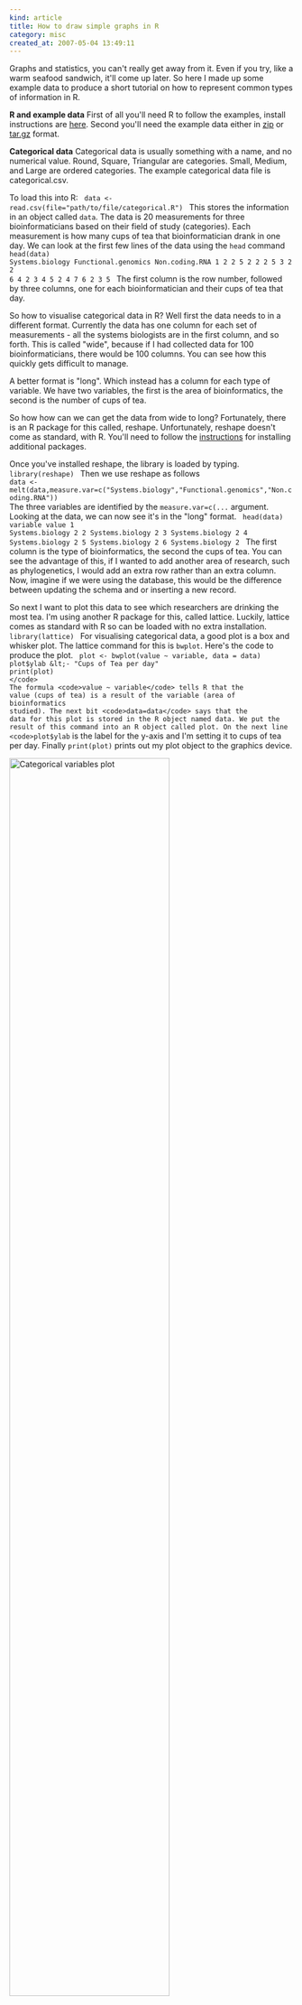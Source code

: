 ```yaml
--- 
kind: article
title: How to draw simple graphs in R
category: misc
created_at: 2007-05-04 13:49:11
---
```

<script type="text/javascript"><!--
google_ad_client = "pub-3537851447004532";
//BZen Banner
google_ad_slot = "0910526264";
google_ad_width = 468;
google_ad_height = 60;
//--></script>
<script type="text/javascript"
src="http://pagead2.googlesyndication.com/pagead/show_ads.js">
</script>

Graphs and statistics, you can't really get away from it. Even if you try, like a warm seafood sandwich, it'll come up later. So here I made up some example data to produce a short tutorial on how to represent common types of information in R.

<strong>R and example data</strong>
First of all you'll need R to follow the examples, install instructions are <a href="http://wiki.r-project.org/rwiki/doku.php?id=getting-started:installation:installation">here</a>. Second you'll need the example data either in <a href="http://www.box.net/shared/ix5qdar3l0">zip</a> or <a href="http://www.box.net/shared/exjl2ba8qr">tar.gz</a> format.

<strong>Categorical data</strong>
Categorical data is usually something with a name, and no numerical value. Round, Square, Triangular are categories. Small, Medium, and Large are ordered categories. The example categorical data file is categorical.csv.

To load this into R:
<code>
data &lt;- read.csv(file="path/to/file/categorical.R")
</code>
This stores the information in an object called <code>data</code>. The data is 20 measurements for three bioinformaticians based on their field of study (categories). Each measurement is how many cups of tea that bioinformatician drank in one day. We can look at the first few lines of the data using the <code>head</code> command
<code>
head(data)
Systems.biology Functional.genomics Non.coding.RNA
1               2                   2              5
2               2                   2              5
3               2                   2              6
4               2                   3              4
5               2                   4              7
6               2                   3              5
</code>
The first column is the row number, followed by three columns, one for each bioinformatician and their cups of tea that day.

So how to visualise categorical data in R? Well first the data needs to in a different format. Currently the data has one column for each set of measurements - all the systems biologists are in the first column, and so forth. This is called "wide", because if I had collected data for 100 bioinformaticians, there would be 100 columns. You can see how this quickly gets difficult to manage.

A better format is "long". Which instead has a column for each type of variable. We have two variables, the first is the area of bioinformatics, the second is the number of cups of tea.

So how how can we can get the data from wide to long? Fortunately, there is an R package for this called, reshape. Unfortunately, reshape doesn't come as standard, with R. You'll need to follow the <a href="http://wiki.r-project.org/rwiki/doku.php?id=getting-started:installation:packages">instructions</a> for installing additional packages.

Once you've installed reshape, the library is loaded by typing.
<code>
library(reshape)
</code>
Then we use reshape as follows
<code>
data &lt;- melt(data,measure.var=c("Systems.biology","Functional.genomics","Non.coding.RNA"))
</code>
The three variables are identified by the <code>measure.var=c(...</code> argument. Looking at the data, we can now see it's in the "long" format.
<code>
head(data)
variable value
1 Systems.biology     2
2 Systems.biology     2
3 Systems.biology     2
4 Systems.biology     2
5 Systems.biology     2
6 Systems.biology     2
</code>
The first column is the type of bioinformatics, the second the cups of tea. You can see the advantage of this, if I wanted to add another area of research, such as phylogenetics, I would add an extra row rather than an extra column. Now, imagine if we were using the database, this would be the difference between updating the schema and or inserting a new record.

So next I want to plot this data to see which researchers are drinking the most tea. I'm using another R package for this, called lattice. Luckily, lattice comes as standard with R so can be loaded with no extra installation.
<code>
library(lattice)
</code>
For visualising categorical data, a good plot is a box and whisker plot. The lattice command for this is <code>bwplot</code>. Here's the code to produce the plot.
<code>
plot &lt;- bwplot(value ~ variable, data = data)
plot$ylab &lt;- "Cups of Tea per day"
print(plot)
</code>
The formula <code>value ~ variable</code> tells R that the value (cups of tea) is a result of the variable (area of bioinformatics studied). The next bit <code>data=data</code> says that the data for this plot is stored in the R object named data. We put the result of this command into an R object called plot. On the next line <code>plot$ylab</code> is the label for the y-axis and I'm setting it to cups of tea per day. Finally <code>print(plot)</code> prints out my plot object to the graphics device.

<img src="http://www.bioinformaticszen.com/wp-content/uploads/2007/04/categorical.png" alt="Categorical variables plot" class="centre" width="75%" />

From this it's pretty obvious what the trends are. Systems biologists drink exactly 2 cups of tea every data, functional genomists range 1-5, whilst a non-coding RNA-ist can drink up to 8 cups of tea per day. Crazy!

If you wanted to model this categorical data, to see if area of study significantly affects how many cups of tea were drunk, anova would be a good choice.

<strong>Continuous data</strong>

Continuous data is numerical. The example data is in continuous.csv. The file is read in using the same method as before.
<code>
data &lt;- read.csv(file="/Users/mike/Desktop/plots/continuous.csv")
head(data)
distance productivity
1 41.30473     34.69197
2 36.34507     35.53591
3 39.88439     36.17467
4 26.05197     37.84792
5 39.92318     34.59474
6 55.23140     34.89835
</code>
The data measure shows a bioinformatician's distance from the tea making area and their weekly productivity. Since I'm comparing one value with another, the data is already in the correct format with two columns.

The best way to compare two continuous variables is with a simple xyplot, with one on each axis. I create the plot in a similar way as before, by modelling productivity as a response of "distance to tea making area". This time I'm using the <code>xyplot</code> function. Not forgetting to label each axis.
<code>
plot &lt;- xyplot(productivity ~ distance, data=data)
plot$xlab &lt;- "Distance to tea making area (feet)"
plot$ylab &lt;- "Weekly productivity (hours)"
print(plot)
</code>
<img src="http://www.bioinformaticszen.com/wp-content/uploads/2007/05/continuous.png" alt="Continuous data" class="centre" width="75%" />

It looks likes productivity declines the further away from the tea making area. I knew drinking cups of tea made we work better! I want to confirm this, and one way to do this would be to add a line to plot. To do this with lattice I have to change the way the "panel" is created.

The panel is the area inside the axis where the points are drawn. At the moment the panel is created using <code>panel.xyplot</code>, which is the default for xyplot. Here's how to create a custom panel.
<code>
custom_panel_lm &lt;- function(x,y,...){</code>

panel.xyplot(x,y,...)
panel.lmline(x,y)

}

plot$panel &lt;- custom_panel_lm
print(plot)

The first command <code>function(x,y,...)</code> defines a method that expects two parameters x and y, our continuous variables, plus some other arguments (...) that I'm not worried about. The function defines two method calls, the first draws the plot using the default panel.xyplot function. The second then draws a linear trend line over the data using the xy parameters. Setting a custom panel is done similarly to the way the axis text was defined.
<code>
plot$panel &lt;- custom_panel_lm
print(plot)
</code>

<img src="http://www.bioinformaticszen.com/wp-content/uploads/2007/05/continuous_lm.png" alt="Continuous variable with trend line" class="centre" width="75%" />

Which produces the plot I was after, the line indicates the trend between distance and productivity. However it's worth introducing a note of caution about trend lines. If you follow the line far enough, at some point the number of hours will become negative, something not possible. What we might expect is that hours decreases with distance, but never crosses the x-axis. One way to  look at trends without making assumptions is to use the loess rather than lmline function.
<code>
custom_panel_loess &lt;- function(x,y,...){</code>

panel.xyplot(x,y,...)
panel.loess(x,y)

}

plot$panel &lt;- custom_panel_loess
print(plot)

<img src="http://www.bioinformaticszen.com/wp-content/uploads/2007/05/continuous_loess.png" alt="Continuous variable with loess" class="centre" width="75%" />
The line is more "wobbly" but it gives us an unbiased view of the trend without coercing to a prior assumption, for example, a straight line. If I wanted to create a statistical model of this data I would use some sort of regression.

<strong>Factored categorical data</strong>

We have an idea of the trends in how many cups of tea researchers drink. But what if I wanted to see how this changed across seasons. How many cups of tea get drunk in winter as opposed to summer. This data is in categorical_categorical.csv.
<code>
data &lt;- read.csv(file="/Users/mike/Desktop/plots/categorical_categorical.csv")
head(data)
SB FG ncRNA SB.1 FG.1 ncRNA.1
1  2  3     5    0    1       6
2  2  3     5    0    0       8
3  2  3     4    0    3       6
4  2  2     6    0    3       6
5  2  4     5    0    4       7
6  2  3     6    0    3       7
</code>
Again this data is in wide format, The first three columns is the winter data, the second three columns are the summer data. The data is categorical (area of research), organised, by a second category (season). So first of all I need to shape this into long format . This time I'll need three columns because I have three variables, cups of tea, area of bioinformatics, and season.
<code>
winter &lt;- data[,1:3]
summer &lt;- data[,4:6]</code>

winter &lt;- melt(winter,measure.var=c("SB","FG","ncRNA"))
summer &lt;- melt(summer,measure.var=c("SB.1","FG.1","ncRNA.1"))

In the first two lines I'm splitting the data into two R objects one for winter, and one for summer. This bit <code>[,1:3]</code> selects columns 1 to 3. In the next two lines I'm melting the data in the same was as before. If we look at the two data sets, they're both now in long format.
<code>
head(summer)
variable value
1     SB.1     0
2     SB.1     0
3     SB.1     0
4     SB.1     0
5     SB.1     0
6     SB.1     0</code>

head(winter)
variable value
1       SB     2
2       SB     2
3       SB     2
4       SB     2
5       SB     2
6       SB     2

However I need to add the extra seasonal variable as a new column for each.
<code>
summer &lt;- cbind(summer,season="summer")
winter &lt;- cbind(winter,season="winter")
</code>
The command <code>cbind</code> means bind a new column, I'm calling this column season, and it only contains one value, either summer or winter, which will be repeated for each row.
<code>
head(summer)
variable value season
1     SB.1     0 summer
2     SB.1     0 summer
3     SB.1     0 summer
4     SB.1     0 summer
5     SB.1     0 summer
6     SB.1     0 summer
</code>
You can see that this extra column has now been added. Finally we need to combine the two data set together.
<code>
data &lt;- rbind(winter,summer)
</code>
The command <code>rbind</code> means bind new rows. I'm using this to join the summer data to the bottom of the winter data. I'm almost ready to plot the data. However there's one more thing, the summer data has .1 attached to the end of each bioinformatics entries. We can see this by looking at the levels of the variable column.
<code>
levels(data$variable)
[1] "SB"      "FG"      "ncRNA"   "SB.1"    "FG.1"    "ncRNA.1"
</code>
This is corrected by replacing the names of the last three variables with that of the first three.
<code>
levels(data$variable)[4:6] &lt;- levels(data$variable)[1:3]
levels(data$variable)
[1] "SB"    "FG"    "ncRNA"
</code>
As you can see the names are now consistent. And the only thing that remains is to plot the data.
<code>
plot &lt;- bwplot(value ~ variable | season, data=data)
plot$ylab &lt;- "Cups of Tea per day"
print(plot)
</code>
<img src="http://www.bioinformaticszen.com/wp-content/uploads/2007/04/categorical_categorical.png" alt="Categorical variable organised by second category" class="centre" width="75%" />
The plot has been split for the two different seasons. This factoring was produced by using the <code>| season</code> part of the plot formula. The vertical bar means "given". So the layout of the plot is cups of tea per day as a result of area of bioinformatics <em>given</em> time of year. If I wanted create a statistical model for this data, I'd probably think about a factorial anova.

<strong>Factored continuous data</strong>

My final example is continuous data factored by a categorical variable. This is stored in the file called continuous_categorical.csv.
<code>
data &lt;- read.csv("/path/to/file/continuous_categorical.csv")
head(data)
water water.prod       tea tea.prod  hipflask  hf.prod
1 0.4172023   33.99677 0.7731859 31.71567 1.1661047 24.90616
2 0.9628104   40.04022 0.5545423 29.11507 0.3830907 31.74964
3 1.3025050   40.78758 0.9033747 28.75205 1.0460207 29.64453
4 1.3352481   40.19776 1.2515750 28.68057 1.3909051 20.29845
5 0.8253107   38.38265 0.9861313 30.44975 0.2510354 31.51177
6 1.5136886   40.61841 0.9458123 29.50657 1.1346057 25.31571
</code>
In this data there are three different types of drinks, water, tea, and the contents of a hipflask. The amount consumed is measured, with the corresponding effect on productivity. So here we have two continuous variables, amount drunk and productivity, and one categorical, the type of liquid. The first thing I need to do is convert the data into long format to reflect this.
<code>
water &lt;- cbind(data[,1:2],drink="water")
tea &lt;- cbind(data[,3:4],drink="tea")
hipflask &lt;- cbind(data[,5:6],drink="hipflask")
</code>
Here I've split the the data set into three smaller ones, and added an extra column to reflect the type of liquid.
<code>
head(water)
water water.prod drink
1 0.4172023   33.99677 water
2 0.9628104   40.04022 water
3 1.3025050   40.78758 water
4 1.3352481   40.19776 water
5 0.8253107   38.38265 water
6 1.5136886   40.61841 water
&gt; head(tea)
tea tea.prod drink
1 0.7731859 31.71567   tea
2 0.5545423 29.11507   tea
3 0.9033747 28.75205   tea
4 1.2515750 28.68057   tea
5 0.9861313 30.44975   tea
6 0.9458123 29.50657   tea
</code>
However looking at the individual data sets we can see that the variable names do not match. For example there's one column named water productivity and another named tea productivity. Actually they are the same variable, productivity. So therefore I have to rename the first two columns to be consistent.
<code>
col.names &lt;- c("volume","productivity")
names(water)[1:2] &lt;- col.names
names(tea)[1:2] &lt;- col.names
names(hipflask)[1:2] &lt;- col.names
</code>
Now I can join this this three datasets back together again. Row bind would have complained if I hadn't they didn't all have the same column names.
<code>
data &lt;- rbind(water,tea,hipflask)
head(data)
volume productivity drink
1 0.4172023     33.99677 water
2 0.9628104     40.04022 water
3 1.3025050     40.78758 water
4 1.3352481     40.19776 water
5 0.8253107     38.38265 water
6 1.5136886     40.61841 water
</code>
All that remains is to plot the data using the <em>given</em> notation for the categorical variable. I've also added a loess function for the using a custom panel. Both of these should be familiar from above.
<code>
plot &lt;- xyplot(productivity ~ volume | drink, data=data)
plot$xlab &lt;- "Average volume ingested (litres / day)"
plot$ylab &lt;- "Weekly productivity (hours)"
custom_panel &lt;- function(x,y,...){</code>

panel.xyplot(x,y,...)
panel.loess(x,y,col="red",lty=2)

}

plot$panel &lt;- custom_panel
print(plot)

<img src="http://www.bioinformaticszen.com/wp-content/uploads/2007/04/continuous_categorical.png" alt="Continuous variable organised by category" class="centre" width="75%" />
If I wanted to model this data I would probably start with an ANCOVA. However it might be a bit trickier than that as the contents of the hipflask seem to have a very non-linear effect on productivity.
